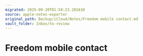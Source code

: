 ```yaml
---
migrated: 2025-09-20T01:58:23.201610
source: apple-notes-exporter
original_path: Backup/iCloud/Notes/Freedom mobile contact.md
vault_folder: Inbox/to-review
---
```

# Freedom mobile contact 

